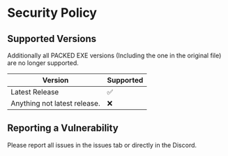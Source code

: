 # Security Policy

## Supported Versions

Additionally all PACKED EXE versions (Including the one in the original file) are no longer supported.

| Version  | Supported          |
| -------- | ------------------ |
| Latest Release   | :white_check_mark: |
| Anything not latest release.   | :x:                |


## Reporting a Vulnerability

Please report all issues in the issues tab or directly in the Discord.
